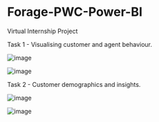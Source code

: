 # Forage-PWC-Power-BI
Virtual Internship Project


Task 1 - Visualising customer and agent behaviour.

![image](https://github.com/janhavitayde/Forage-PWC-Power-BI/assets/99615172/e339e3b2-031d-49ec-98e2-8bfd8235c791)

![image](https://github.com/janhavitayde/Forage-PWC-Power-BI/assets/99615172/30db8d7f-b9cc-4eca-8944-3c839eb00a5a)


Task 2 - Customer demographics and insights.


![image](https://github.com/janhavitayde/Forage-PWC-Power-BI/assets/99615172/aa5ff863-ed8a-44d4-9d3f-76b55a496265)

![image](https://github.com/janhavitayde/Forage-PWC-Power-BI/assets/99615172/c549dd15-5214-4d80-a667-defefbe55b42)


